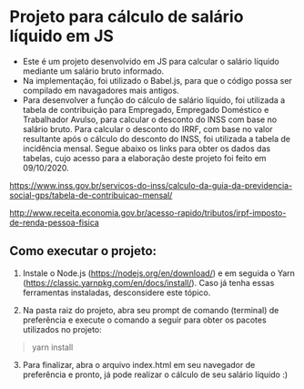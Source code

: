 # Projeto para cálculo de salário líquido em JS

- Este é um projeto desenvolvido em JS para calcular o salário líquido mediante um salário bruto informado.
- Na implementação, foi utilizado o Babel.js, para que o código possa ser compilado em navagadores mais antigos.
- Para desenvolver a função do cálculo de salário líquido, foi utilizada a tabela de contribuição para Empregado, Empregado Doméstico e Trabalhador Avulso, para calcular
o desconto do INSS com base no salário bruto. Para calcular o desconto do IRRF, com base no valor resultante após o cálculo do desconto do INSS, foi utilizada a tabela 
de incidência mensal. Segue abaixo os links para obter os dados das tabelas, cujo acesso para a elaboração deste projeto foi feito em 09/10/2020.

https://www.inss.gov.br/servicos-do-inss/calculo-da-guia-da-previdencia-social-gps/tabela-de-contribuicao-mensal/

http://www.receita.economia.gov.br/acesso-rapido/tributos/irpf-imposto-de-renda-pessoa-fisica

## Como executar o projeto:

1) Instale o Node.js (https://nodejs.org/en/download/) e em seguida o Yarn (https://classic.yarnpkg.com/en/docs/install/). Caso já tenha essas ferramentas instaladas,
desconsidere este tópico.

2) Na pasta raiz do projeto, abra seu prompt de comando (terminal) de preferência e execute o comando a seguir para obter os pacotes utilizados no projeto:

> yarn install

3) Para finalizar, abra o arquivo index.html em seu navegador de preferência e pronto, já pode realizar o cálculo de seu salário líquido :)
